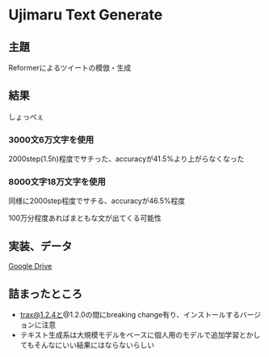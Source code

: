 # Ujimaru Text Generate

## 主題

Reformerによるツイートの模倣・生成

## 結果

しょっぺぇ

### 3000文6万文字を使用
2000step(1.5h)程度でサチった、accuracyが41.5%より上がらなくなった

### 8000文字18万文字を使用
同様に2000step程度でサチる、accuracyが46.5%程度

100万分程度あればまともな文が出てくる可能性


## 実装、データ

[Google Drive](https://drive.google.com/file/d/1-3DzppHf9vy_7NUepw-yv6qBlHjtxNkQ/view?usp=sharing)


## 詰まったところ

- trax@1.2.4と@1.2.0の間にbreaking change有り、インストールするバージョンに注意
- テキスト生成系は大規模モデルをベースに個人用のモデルで追加学習とかしてもそんなにいい結果にはならないらしい